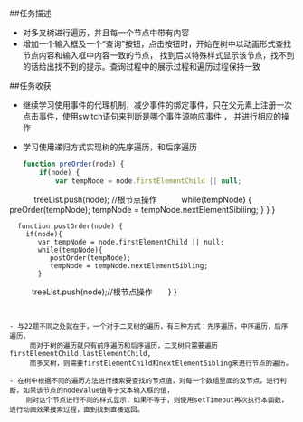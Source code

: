 ##任务描述
  - 对多叉树进行遍历，并且每一个节点中带有内容
  - 增加一个输入框及一个“查询”按钮，点击按钮时，开始在树中以动画形式查找节点内容和输入框中内容一致的节点，
  找到后以特殊样式显示该节点，找不到的话给出找不到的提示。查询过程中的展示过程和遍历过程保持一致
  
##任务收获

 -  继续学习使用事件的代理机制，减少事件的绑定事件，只在父元素上注册一次点击事件，使用switch语句来判断是哪个事件源响应事件
    ， 并进行相应的操作
 - 学习使用递归方式实现树的先序遍历，和后序遍历
    
    ```javascript
    function preOrder(node) {
        if(node) {
            var tempNode = node.firstElementChild || null;
            treeList.push(node); //根节点操作
           while(tempNode) {
              preOrder(tempNode);
              tempNode = tempNode.nextElementSibliing;
            }
         }
      }       
 
   
      function postOrder(node) {
        if(node){
           var tempNode = node.firstElementChild || null;
           while(tempNode){
              postOrder(tempNode);
              tempNode = tempNode.nextElementSibling;
           }
           treeList.push(node);//根节点操作
       }
      }
 ```     


- 与22题不同之处就在于，一个对于二叉树的遍历，有三种方式：先序遍历，中序遍历，后序遍历，
      而对于树的遍历就只有前序遍历和后序遍历，二叉树只需要遍历firstElementChild,lastElementChild,
      而多叉树，则需要firstElementChild和nextElementSibling来进行节点的遍历。
      
- 在树中根据不同的遍历方法进行搜索要查找的节点值，对每一个数组里面的及节点，进行判断，如果该节点的nodeValue值等于文本输入框的值，
     则对这个节点进行不同的样式显示，如果不等于，则使用setTimeout再次执行本函数，进行动画效果搜索过程，直到找到直接返回。
